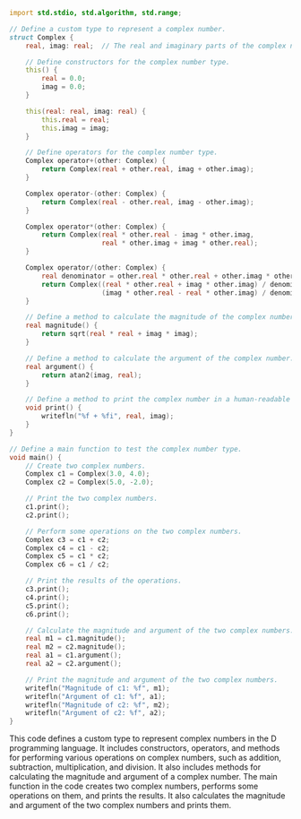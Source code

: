 ```d
import std.stdio, std.algorithm, std.range;

// Define a custom type to represent a complex number.
struct Complex {
    real, imag: real;  // The real and imaginary parts of the complex number.

    // Define constructors for the complex number type.
    this() {
        real = 0.0;
        imag = 0.0;
    }

    this(real: real, imag: real) {
        this.real = real;
        this.imag = imag;
    }

    // Define operators for the complex number type.
    Complex operator+(other: Complex) {
        return Complex(real + other.real, imag + other.imag);
    }

    Complex operator-(other: Complex) {
        return Complex(real - other.real, imag - other.imag);
    }

    Complex operator*(other: Complex) {
        return Complex(real * other.real - imag * other.imag,
                       real * other.imag + imag * other.real);
    }

    Complex operator/(other: Complex) {
        real denominator = other.real * other.real + other.imag * other.imag;
        return Complex((real * other.real + imag * other.imag) / denominator,
                       (imag * other.real - real * other.imag) / denominator);
    }

    // Define a method to calculate the magnitude of the complex number.
    real magnitude() {
        return sqrt(real * real + imag * imag);
    }

    // Define a method to calculate the argument of the complex number.
    real argument() {
        return atan2(imag, real);
    }

    // Define a method to print the complex number in a human-readable format.
    void print() {
        writefln("%f + %fi", real, imag);
    }
}

// Define a main function to test the complex number type.
void main() {
    // Create two complex numbers.
    Complex c1 = Complex(3.0, 4.0);
    Complex c2 = Complex(5.0, -2.0);

    // Print the two complex numbers.
    c1.print();
    c2.print();

    // Perform some operations on the two complex numbers.
    Complex c3 = c1 + c2;
    Complex c4 = c1 - c2;
    Complex c5 = c1 * c2;
    Complex c6 = c1 / c2;

    // Print the results of the operations.
    c3.print();
    c4.print();
    c5.print();
    c6.print();

    // Calculate the magnitude and argument of the two complex numbers.
    real m1 = c1.magnitude();
    real m2 = c2.magnitude();
    real a1 = c1.argument();
    real a2 = c2.argument();

    // Print the magnitude and argument of the two complex numbers.
    writefln("Magnitude of c1: %f", m1);
    writefln("Argument of c1: %f", a1);
    writefln("Magnitude of c2: %f", m2);
    writefln("Argument of c2: %f", a2);
}
```

This code defines a custom type to represent complex numbers in the D programming language. It includes constructors, operators, and methods for performing various operations on complex numbers, such as addition, subtraction, multiplication, and division. It also includes methods for calculating the magnitude and argument of a complex number. The main function in the code creates two complex numbers, performs some operations on them, and prints the results. It also calculates the magnitude and argument of the two complex numbers and prints them.